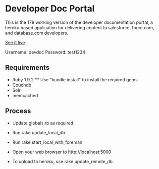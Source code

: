 Developer Doc Portal
=============

This is the 178 working version of the developer documentation
portal, a heroku based application for delivering content to
salesforce, force.com, and database.com developers.

[See it live](http://devdocportal-178.herokuapp.com/dbcom/en-us/dbcom_index.htm) 

Username: devdoc
Password: test1234

Requirements
------------

* Ruby 1.9.2
** Use "bundle install" to install the required gems
* Couchdb
* Solr
* memcached

Process
------
* Update globals.rb as required
* Run rake update\_local\_db
* Run rake start\_local\_with\_foreman
* Open your web browser to http://localhost:5000

* To upload to heroku, use rake update\_remote\_db
